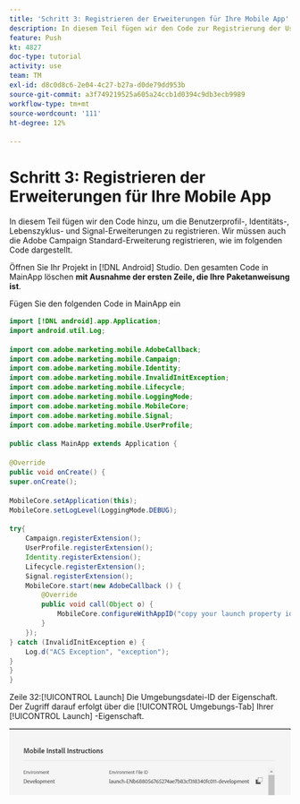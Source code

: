 ```yaml
---
title: 'Schritt 3: Registrieren der Erweiterungen für Ihre Mobile App'
description: In diesem Teil fügen wir den Code zur Registrierung der UserProfile-, Identity-, Lifecycle- und Signal-Erweiterungen hinzu.
feature: Push
kt: 4827
doc-type: tutorial
activity: use
team: TM
exl-id: d8c0d8c6-2e04-4c27-b27a-d0de79dd953b
source-git-commit: a3f749219525a605a24ccb1d0394c9db3ecb9989
workflow-type: tm+mt
source-wordcount: '111'
ht-degree: 12%

---
```


# Schritt 3: Registrieren der Erweiterungen für Ihre Mobile App

In diesem Teil fügen wir den Code hinzu, um die Benutzerprofil-, Identitäts-, Lebenszyklus- und Signal-Erweiterungen zu registrieren. Wir müssen auch die Adobe Campaign Standard-Erweiterung registrieren, wie im folgenden Code dargestellt.

Öffnen Sie Ihr Projekt in [!DNL Android] Studio. Den gesamten Code in MainApp löschen **mit Ausnahme der ersten Zeile, die Ihre Paketanweisung ist**.

Fügen Sie den folgenden Code in MainApp ein

<!--
Removed `{.line-numbers}` below
-->

```java
import [!DNL android].app.Application;
import android.util.Log;

import com.adobe.marketing.mobile.AdobeCallback;
import com.adobe.marketing.mobile.Campaign;
import com.adobe.marketing.mobile.Identity;
import com.adobe.marketing.mobile.InvalidInitException;
import com.adobe.marketing.mobile.Lifecycle;
import com.adobe.marketing.mobile.LoggingMode;
import com.adobe.marketing.mobile.MobileCore;
import com.adobe.marketing.mobile.Signal;
import com.adobe.marketing.mobile.UserProfile;

public class MainApp extends Application {

@Override
public void onCreate() {
super.onCreate();

MobileCore.setApplication(this);
MobileCore.setLogLevel(LoggingMode.DEBUG);

try{
    Campaign.registerExtension();
    UserProfile.registerExtension();
    Identity.registerExtension();
    Lifecycle.registerExtension();
    Signal.registerExtension();
    MobileCore.start(new AdobeCallback () {
        @Override
        public void call(Object o) {
            MobileCore.configureWithAppID("copy your launch property id here");
        }
    });
} catch (InvalidInitException e) {
    Log.d("ACS Exception", "exception");
}
}
}
```

Zeile 32:[!UICONTROL  Launch] Die Umgebungsdatei-ID der Eigenschaft. Der Zugriff darauf erfolgt über die [!UICONTROL Umgebungs-Tab] Ihrer [!UICONTROL Launch] -Eigenschaft.

![launch-id](assets/launch-id-property.PNG)
